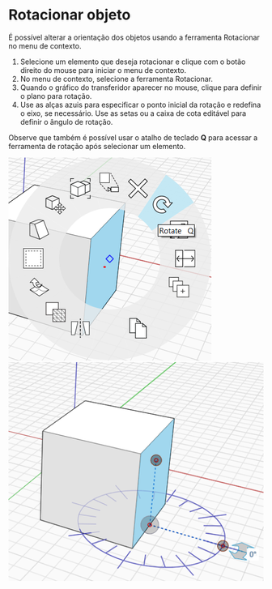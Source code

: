 # Rotacionar objeto

É possível alterar a orientação dos objetos usando a ferramenta Rotacionar no menu de contexto.

1. Selecione um elemento que deseja rotacionar e clique com o botão direito do mouse para iniciar o menu de contexto.
2. No menu de contexto, selecione a ferramenta Rotacionar.
3. Quando o gráfico do transferidor aparecer no mouse, clique para definir o plano para rotação.
4. Use as alças azuis para especificar o ponto inicial da rotação e redefina o eixo, se necessário. Use as setas ou a caixa de cota editável para definir o ângulo de rotação.

Observe que também é possível usar o atalho de teclado **Q** para acessar a ferramenta de rotação após selecionar um elemento.

![](../.gitbook/assets/rotate1.png)  
![](../.gitbook/assets/rotate2.png)

